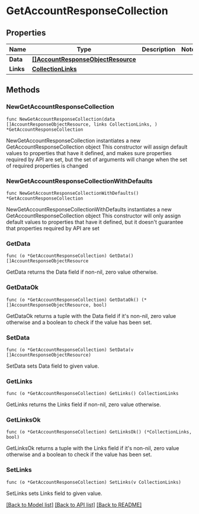 # GetAccountResponseCollection

## Properties

Name | Type | Description | Notes
------------ | ------------- | ------------- | -------------
**Data** | [**[]AccountResponseObjectResource**](AccountResponseObjectResource.md) |  | 
**Links** | [**CollectionLinks**](CollectionLinks.md) |  | 

## Methods

### NewGetAccountResponseCollection

`func NewGetAccountResponseCollection(data []AccountResponseObjectResource, links CollectionLinks, ) *GetAccountResponseCollection`

NewGetAccountResponseCollection instantiates a new GetAccountResponseCollection object
This constructor will assign default values to properties that have it defined,
and makes sure properties required by API are set, but the set of arguments
will change when the set of required properties is changed

### NewGetAccountResponseCollectionWithDefaults

`func NewGetAccountResponseCollectionWithDefaults() *GetAccountResponseCollection`

NewGetAccountResponseCollectionWithDefaults instantiates a new GetAccountResponseCollection object
This constructor will only assign default values to properties that have it defined,
but it doesn't guarantee that properties required by API are set

### GetData

`func (o *GetAccountResponseCollection) GetData() []AccountResponseObjectResource`

GetData returns the Data field if non-nil, zero value otherwise.

### GetDataOk

`func (o *GetAccountResponseCollection) GetDataOk() (*[]AccountResponseObjectResource, bool)`

GetDataOk returns a tuple with the Data field if it's non-nil, zero value otherwise
and a boolean to check if the value has been set.

### SetData

`func (o *GetAccountResponseCollection) SetData(v []AccountResponseObjectResource)`

SetData sets Data field to given value.


### GetLinks

`func (o *GetAccountResponseCollection) GetLinks() CollectionLinks`

GetLinks returns the Links field if non-nil, zero value otherwise.

### GetLinksOk

`func (o *GetAccountResponseCollection) GetLinksOk() (*CollectionLinks, bool)`

GetLinksOk returns a tuple with the Links field if it's non-nil, zero value otherwise
and a boolean to check if the value has been set.

### SetLinks

`func (o *GetAccountResponseCollection) SetLinks(v CollectionLinks)`

SetLinks sets Links field to given value.



[[Back to Model list]](../README.md#documentation-for-models) [[Back to API list]](../README.md#documentation-for-api-endpoints) [[Back to README]](../README.md)


